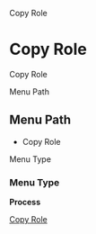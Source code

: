 
Copy Role
# Copy Role


Copy Role

Menu Path
## Menu Path



- Copy Role

Menu Type
### Menu Type

**Process**


[Copy Role](../../functional-guide/process/process-copyrole.md)